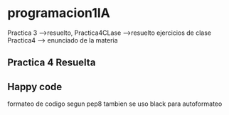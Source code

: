 # programacion1IA

Practica 3  -->resuelto,
Practica4CLase -->resuelto ejercicios de clase
Practica4 --> enunciado de la materia

## Practica 4 Resuelta
## Happy code

formateo de codigo segun pep8
tambien se uso black para autoformateo
